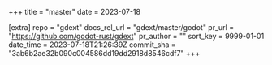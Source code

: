 +++
title = "master"
date = 2023-07-18

[extra]
repo = "gdext"
docs_rel_url = "gdext/master/godot"
pr_url = "https://github.com/godot-rust/gdext"
pr_author = ""
sort_key = 9999-01-01
date_time = 2023-07-18T21:26:39Z
commit_sha = "3ab6b2ae32b090c004586dd19dd2918d8546cdf7"
+++


